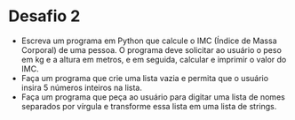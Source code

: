 # Desafio 2
- Escreva um programa em Python que calcule o IMC (Índice de Massa Corporal) de uma pessoa. O programa deve solicitar ao usuário o peso em kg e a altura em metros, e em seguida, calcular e imprimir o valor do IMC.
- Faça um programa que crie uma lista vazia e permita que o usuário insira 5 números inteiros na lista.
- Faça um programa que peça ao usuário para digitar uma lista de nomes separados por vírgula e transforme essa lista em uma lista de strings.
